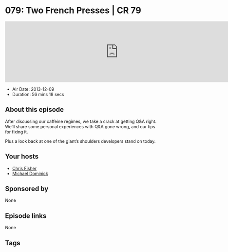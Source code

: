 # 079: Two French Presses | CR 79

<iframe src="https://player.fireside.fm/v2/MLf2ZzhC+vFcKwyE9?theme=dark" width="740" height="200" frameborder="0" scrolling="no"></iframe>

* Air Date: 2013-12-09
* Duration: 56 mins 18 secs

## About this episode

After discussing our caffeine regimes, we take a crack at getting Q&A right. We’ll share some personal experiences with Q&A gone wrong, and our tips for fixing it.

Plus a look back at one of the giant’s shoulders developers stand on today.

## Your hosts
* [Chris Fisher](https://coder.show/hosts/chrislas)
* [Michael Dominick](https://coder.show/hosts/michael)

## Sponsored by

None



## Episode links

None



## Tags

